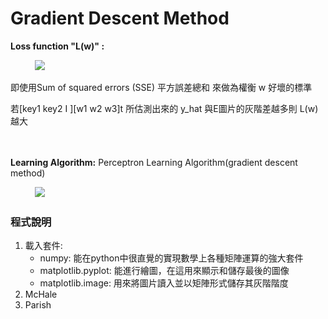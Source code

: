 # Gradient Descent Method

<strong>Loss function "L(w)" : </strong><p>
           <img src="http://chart.googleapis.com/chart?cht=tx&chl=\sum_{1}^{m*n}\left[y_{i}-x_{i1}w_{1}-x_{i2}w_{2}-x_{i3}w_{3}\right]^{2}" style="border:none;">
<p>
即使用Sum of squared errors (SSE) 平方誤差總和 來做為權衡 w 好壞的標準<p>
若[key1 key2 I ][w1 w2 w3]t 所估測出來的 y_hat 與E圖片的灰階差越多則 L(w) 越大<p>
　　  <p>
<strong>Learning Algorithm:</strong> Perceptron Learning Algorithm(gradient descent method)<p>
           <img src="http://chart.googleapis.com/chart?cht=tx&chl=w\left(t\right)=w\left(t-1\right)-\eta\frac{\partial+L\left(w\right)}{\partial+w}"style="border:none;">
 　　  <p>
      
 ### 程式說明
<ol>
<li>
載入套件: <ul>
<li>numpy: 能在python中很直覺的實現數學上各種矩陣運算的強大套件</li>
<li>matplotlib.pyplot: 能進行繪圖，在這用來顯示和儲存最後的圖像</li>
<li>matplotlib.image: 用來將圖片讀入並以矩陣形式儲存其灰階階度</li>
</ul></li>
 
 
<li>McHale</li>
<li>Parish</li>
</ol>

